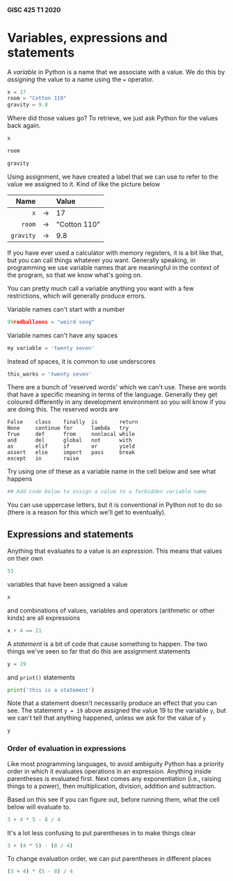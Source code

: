 #### GISC 425 T1 2020
# Variables, expressions and statements
A *variable* in Python is a name that we associate with a value. We do this by *assigning* the value to a name using the `=` operator.


```python
x = 17
room = "Cotton 110"
gravity = 9.8
```

Where did those values go? To retrieve, we just ask Python for the values back again.


```python
x
```


```python
room
```


```python
gravity
```

Using assignment, we have created a label that we can use to refer to the value we assigned to it. Kind of like the picture below

Name  | &nbsp;   | Value
----: | :------: | :-----
`x`| &rarr; | 17
`room` | &rarr; | "Cotton 110"
`gravity` | &rarr; | 9.8


If you have ever used a calculator with memory registers, it is a bit like that, but you can call things whatever you want. Generally speaking, in programming we use variable names that are meaningful in the context of the program, so that we know what's going on.

You can pretty much call a variable anything you want with a few restrictions, which will generally produce errors.

Variable names can't start with a number


```python
99redballoons = "weird song"
```

Variable names can't have any spaces


```python
my variable = 'twenty seven'
```

Instead of spaces, it is common to use underscores


```python
this_works = 'twenty seven'
```

There are a bunch of 'reserved words' which we can't use. These are words that have a specific meaning in terms of the language. Generally they get coloured differently in any development environment so you will know if you are doing this. The reserved words are
```
False    class    finally  is       return
None     continue for      lambda   try
True     def      from     nonlocal while
and      del      global   not      with
as       elif     if       or       yield
assert   else     import   pass     break
except   in       raise
```
Try using one of these as a variable name in the cell below and see what happens


```python
## Add code below to assign a value to a forbidden variable name
```

You can use uppercase letters, but it is conventional in Python not to do so (there is a reason for this which we'll get to eventually).

## Expressions and statements
Anything that evaluates to a value is an *expression*. This means that values on their own


```python
53
```

variables that have been assigned a value


```python
x
```

and combinations of values, variables and operators (arithmetic or other kinds) are all expressions


```python
x + 4 == 21
```

A *statement* is a bit of code that cause something to happen. The two things we've seen so far that do this are assignment statements


```python
y = 19
```

and `print()` statements


```python
print('this is a statement')
```

Note that a statement doesn't necessarily produce an effect that you can see. The statement `y = 19` above assigned the value 19 to the variable `y`, but we can't tell that anything happened, unless we ask for the value of `y`


```python
y
```

### Order of evaluation in expressions
Like most programming languages, to avoid ambiguity Python has a priority order in which it evaluates operations in an expression.  Anything inside parentheses is evaluated first. Next comes any exponentiation (i.e., raising things to a power), then multiplication, division, addition and subtraction.

Based on this see if you can figure out, before running them, what the cell below will evaluate to.


```python
3 + 4 * 5 - 8 / 4
```

It's a lot less confusing to put parentheses in to make things clear


```python
3 + (4 * 5) - (8 / 4)
```

To change evaluation order, we can put parentheses in different places


```python
(3 + 4) * (5 - 8) / 4
```


```python

```
